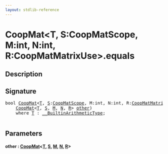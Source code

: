 ```yaml
---
layout: stdlib-reference
---
```


# CoopMat\<T, S:CoopMatScope, M:int, N:int, R:CoopMatMatrixUse\>\.equals

## Description





## Signature 

<pre>
<span class="code_keyword">bool</span> <a href="../types/coopmat-04/index" class="code_type">CoopMat</a>&lt;<a href="../types/coopmat-04/index#typeparam-T" class="code_type">T</a>, <a href="../types/coopmat-04/index#decl-S" class="code_var">S</a>:<a href="../types/coopmatscope-047/index" class="code_type">CoopMatScope</a>, M:<span class="code_keyword">int</span>, N:<span class="code_keyword">int</span>, R:<a href="../types/coopmatmatrixuse-047d/index" class="code_type">CoopMatMatrixUse</a>&gt;.<a href="equals">equals</a>(
    <a href="../types/coopmat-04/index" class="code_type">CoopMat</a>&lt;<a href="../types/coopmat-04/index#typeparam-T" class="code_type">T</a>, <a href="../types/coopmat-04/index#decl-S" class="code_var">S</a>, <a href="../types/coopmat-04/index#decl-M" class="code_var">M</a>, <a href="../types/coopmat-04/index#decl-N" class="code_var">N</a>, <a href="../types/coopmat-04/index#decl-R" class="code_var">R</a>&gt; <a href="equals#decl-other" class="code_param">other</a>)
    <span class='code_keyword'>where</span> <a href="../types/coopmat-04/index#typeparam-T" class="code_type">T</a> : <a href="../interfaces/0_builtinarithmetictype-029j/index" class="code_type">__BuiltinArithmeticType</a>;

</pre>

## Parameters

####  <a id="decl-other"></a>other  : [CoopMat](../types/coopmat-04/index)\<[T](../types/coopmat-04/index#typeparam-T), [S](../types/coopmat-04/index#decl-S), [M](../types/coopmat-04/index#decl-M), [N](../types/coopmat-04/index#decl-N), [R](../types/coopmat-04/index#decl-R)\>

